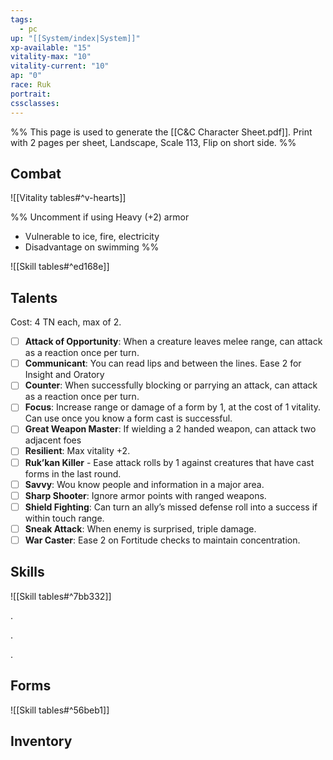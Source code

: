 ```yaml
---
tags:
  - pc
up: "[[System/index|System]]"
xp-available: "15"
vitality-max: "10"
vitality-current: "10"
ap: "0"
race: Ruk
portrait: 
cssclasses:
---
```

%% This page is used to generate the [[C&C Character Sheet.pdf]]. Print with 2 pages per sheet, Landscape, Scale 113, Flip on short side. %% 

## Combat

![[Vitality tables#^v-hearts]]

%%
Uncomment if using Heavy (+2) armor 
- Vulnerable to ice, fire, electricity
- Disadvantage on swimming
%%

![[Skill tables#^ed168e]] 

## Talents

Cost: 4 TN each, max of 2. 

- [ ] **Attack of Opportunity**: When a creature leaves melee range, can attack as a reaction once per turn.
- [ ] **Communicant**: You can read lips and between the lines. Ease 2 for Insight and Oratory
- [ ] **Counter**: When successfully blocking or parrying an attack, can attack as a reaction once per turn.
- [ ] **Focus**: Increase range or damage of a form by 1, at the cost of 1 vitality. Can use once you know a form cast is successful.
- [ ] **Great Weapon Master**: If wielding a 2 handed weapon, can attack two adjacent foes
- [ ] **Resilient**: Max vitality +2.
- [ ] **Ruk’kan Killer** - Ease attack rolls by 1 against creatures that have cast forms in the last round.
- [ ] **Savvy**: Wou know people and information in a major area.
- [ ] **Sharp Shooter**: Ignore armor points with ranged weapons. 
- [ ] **Shield Fighting**: Can turn an ally’s missed defense roll into a success if within touch range.
- [ ] **Sneak Attack**: When enemy is surprised, triple damage.
- [ ] **War Caster**: Ease 2 on Fortitude checks to maintain concentration. 

## Skills

![[Skill tables#^7bb332]]

.

.

.

## Forms

![[Skill tables#^56beb1]] 

## Inventory

